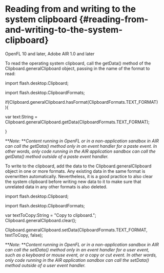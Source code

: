 # Reading from and writing to the system clipboard {#reading-from-and-writing-to-the-system-clipboard}

OpenFL 10 and later, Adobe AIR 1.0 and later

To read the operating system clipboard, call the getData() method of the Clipboard.generalClipboard object, passing in the name of the format to read:

import flash.desktop.Clipboard;

import flash.desktop.ClipboardFormats;

if(Clipboard.generalClipboard.hasFormat(ClipboardFormats.TEXT_FORMAT)){

var text:String = Clipboard.generalClipboard.getData(ClipboardFormats.TEXT_FORMAT);

}

**_Note:_ **_Content running in OpenFL or in a non-application sandbox in AIR can call the getData() method only in an event handler for a paste event. In other words, only code running in the AIR application sandbox can call the getData() method outside of a paste event handler._

To write to the clipboard, add the data to the Clipboard.generalClipboard object in one or more formats. Any existing data in the same format is overwritten automatically. Nevertheless, it is a good practice to also clear the system clipboard before writing new data to it to make sure that unrelated data in any other formats is also deleted.

import flash.desktop.Clipboard;

import flash.desktop.ClipboardFormats;

var textToCopy:String = &quot;Copy to clipboard.&quot;; Clipboard.generalClipboard.clear();

Clipboard.generalClipboard.setData(ClipboardFormats.TEXT_FORMAT, textToCopy, false);

**_Note:_ **_Content running in OpenFL or in a non-application sandbox in AIR can call the setData() method only in an event handler for a user event, such as a keyboard or mouse event, or a copy or cut event. In other words, only code running in the AIR application sandbox can call the setData() method outside of a user event handler._